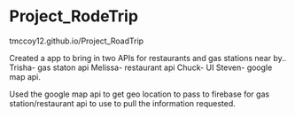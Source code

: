 # Project_RodeTrip

tmccoy12.github.io/Project_RoadTrip

Created a app to bring in two APIs for restaurants and gas stations near by.. Trisha- gas staton api Melissa- restaurant api Chuck- UI Steven- google map api.

Used the google map api to get geo location to pass to firebase for gas station/restaurant api to use to pull the information requested.
